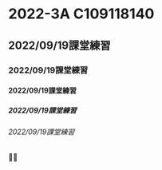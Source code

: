 # 2022-3A C109118140
## 2022/09/19課堂練習
### 2022/09/19課堂練習
#### 2022/09/19課堂練習
##### 2022/09/19課堂練習
###### 2022/09/19課堂練習
🏀🥇
